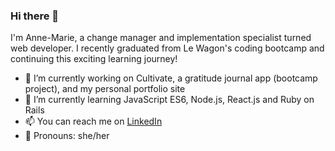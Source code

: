 ### Hi there 👋
I'm Anne-Marie, a change manager and implementation specialist turned web developer. I recently graduated from Le Wagon's coding bootcamp and continuing this exciting learning journey!
- 🔭 I’m currently working on Cultivate, a gratitude journal app (bootcamp project), and my personal portfolio site
- 🌱 I’m currently learning JavaScript ES6, Node.js, React.js and Ruby on Rails
- 📫 You can reach me on [LinkedIn](https://www.linkedin.com/in/annemano/) 
- 🙂 Pronouns: she/her
